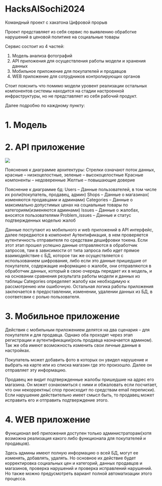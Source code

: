 # HacksAISochi2024
Командный проект с хакатона Цифровой прорыв

Проект представляет из себя сервис по выявлению обработке нарушений в ценовой политике на социальные товары

Сервис состоит из 4 частей:
1. Модель анализа фотографий
2. API приложения для осуществления работы модели и хранения данных
3. Мобильное приложение для покупателей и продавцов
4. WEB приложение для сотрудников контролирующих органов

Стоит пояснить что помимо модели уровент реализации остальных компонентов системы находится на стадии настроенной инфраструктуры, но не представляет из себя рабочий продукт.

Далее подробно по каждному пункту:

# 1. Модель


# 2. API приложение

![](Assets/Mobile-Seller-1.jpg)

Пояснения к диаграмме архитектуры: 
Стрелки означают поток данных, красные – низкоцелостные, зеленые – высокоцелостные
Красные компоненты – недоверенные
Желтые – повышающие доверие

Пояснение к диаграмме бд:
Users – Данные пользователей, в том числе их роли(покупатель, продавец, админ)
Shops – Данные о магазинах( изменяются продавцами и админами)
Categories – Данные о максимально допустимых ценах на социальные товары по категориям(изменяются админами)
Issues – Данные о жалобах, вносятся пользователями
Problem_issues – Данные и статус подтвержденных моделью жалоб

Данные поступают из мобильного и web приложений в API интерфейс, далее передаются в компонент Аутентификация, в нем проверяется аутентичность отправителя по средствам дешифровки токена. Если этот этап прошел успешно данные отправляются в обработчик запросов, там в зависимости от типа запроса либо идет прямое взаимодействие с БД, которое так же осуществляется с использованием шифрования, либо если это данные пришедшие от покупателя, содержащие информацию о жалобе, они отправляются в обработчик данных, который в свою очередь передает их в модель, и на основании сравнения результата работы модели и данных из таблицы Categories определяет жалобу как необходимую к рассмотрению или ошибочную. Остальная логика работы приложения заключается в предоставлении, изменении, удалении данных из БД, в соответсвии с ролью пользователя.


# 3. Мобильное приложение

Действия с мобильным приложением делятся на два сценария – для покупателя и для продавца. Однако оба проходят через этап регистрации и аутентификации(роль продавца назначается админом). Так же оба имеют возможность изменить свои личные данные в настройках.

Покупатель может добавить фото в которых он увидел нарушение и выбрать на карте или из списка магазин где это произошло. Далее он отправляет эту информацию.

Продавец же видит подтвержденные жалобы пришедшие на адрес его магазина. Он может ознакомиться с ними и обжаловать если посчитает, что они некорректны( спор происходит по средствам email переписки). Если нарушение действительно имеет смысл быть, то продавец может исправить его и отправить подтверждение этого. 


# 4. WEB приложение

Функционал веб приложения доступен только администраторам(хотя возможна реализация какого либо функционала для покупателей и продавцов).

Здесь админы имеют полную информацию о всей БД, могут ее изменять, добавлять, удалять. Но основное их действие будет корректировка социальных цен и категорий, данных продавцов и магазинов, проверка нарушений и проверка исправлений нарушений. Но также можно предусмотреть вариант полной автоматизации этого процесса.




